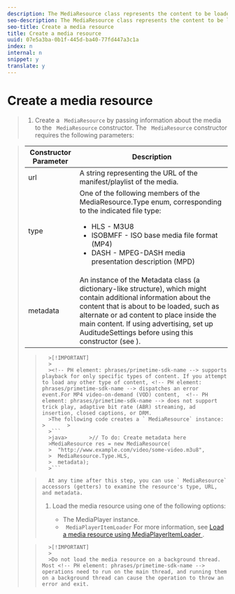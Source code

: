 ```yaml
---
description: The MediaResource class represents the content to be loaded by the MediaPlayer instance.
seo-description: The MediaResource class represents the content to be loaded by the MediaPlayer instance.
seo-title: Create a media resource
title: Create a media resource
uuid: 07e5a3ba-0b1f-445d-ba40-77fd447a3c1a
index: n
internal: n
snippet: y
translate: y
---
```


# Create a media resource


>1. Create a ` MediaResource` by passing information about the media to the ` MediaResource` constructor.
>       The ` MediaResource` constructor requires the following parameters: 

>    <table id="table_22886D6770FB45E99D35D0B90E6CC302"> 
 <thead> 
  <tr> 
   <th colname="col1" class="entry"> Constructor Parameter </th> 
   <th colname="col2" class="entry"> Description </th> 
  </tr> 
 </thead>
 <tbody> 
  <tr> 
   <td colname="col1"> <span class="codeph"> url </span> </td> 
   <td colname="col2"> A string representing the URL of the manifest/playlist of the media. </td> 
  </tr> 
  <tr> 
   <td colname="col1"> <span class="codeph"> type </span> </td> 
   <td colname="col2"> One of the following members of the <span class="codeph"> MediaResource.Type </span> enum, corresponding to the indicated file type: 
    <ul id="ul_C286ED3C31364B858A1C9AF3356E9282"> 
     <li id="li_25B24EF76D8849DE8764539F25E435FA"> <span class="codeph"> HLS </span> - M3U8 </li> 
     <li id="li_1344A41B434D49229E392F1AAF9ECA81"> <span class="codeph"> ISOBMFF </span> - ISO base media file format (MP4) </li> 
     <li id="li_92392073B7334916B06B16570C51AC91"> <span class="codeph"> DASH </span> - MPEG-DASH media presentation description (MPD) </li> 
    </ul> </td> 
  </tr> 
  <tr> 
   <td colname="col1"> <span class="codeph"> metadata </span> </td> 
   <td colname="col2"> An instance of the <span class="codeph"> Metadata </span> class (a dictionary-like structure), which might contain additional information about the content that is about to be loaded, such as alternate or ad content to place inside the main content. If using advertising, set up <span class="codeph"> AuditudeSettings </span> before using this constructor (see <a keyref="ad-insertion-metadata"></a>). </td> 
  </tr> 
 </tbody> 
</table>


>       >[!IMPORTANT]
>       >
>       ><!-- PH element: phrases/primetime-sdk-name --> supports playback for only specific types of content. If you attempt to load any other type of content, <!-- PH element: phrases/primetime-sdk-name --> dispatches an error event.For MP4 video-on-demand (VOD) content,  <!-- PH element: phrases/primetime-sdk-name --> does not support trick play, adaptive bit rate (ABR) streaming, ad insertion, closed captions, or DRM.
>       >The following code creates a ` MediaResource` instance: >       >
>       >```
>       >java>       >// To do: Create metadata here 
>       >MediaResource res = new MediaResource( 
>       >  "http://www.example.com/video/some-video.m3u8",  
>       >  MediaResource.Type.HLS, 
>       >  metadata); 
>       >```


>       At any time after this step, you can use ` MediaResource` accessors (getters) to examine the resource's type, URL, and metadata. 
>    
>1. Load the media resource using one of the following options:
>    
>    * The MediaPlayer instance.
>    * ` MediaPlayerItemLoader` For more information, see [ Load a media resource using MediaPlayerItemLoader ](t_psdk_android_2.5_media-resource-load-using-mediaplayeritemloader.md#use-mediaplayeritemloader). 



>       >[!IMPORTANT]
>       >
>       >Do not load the media resource on a background thread. Most <!-- PH element: phrases/primetime-sdk-name --> operations need to run on the main thread, and running them on a background thread can cause the operation to throw an error and exit.
>    
